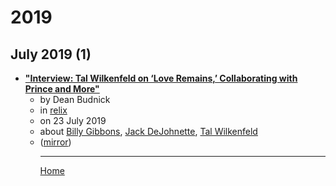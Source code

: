 # 2019

## July 2019 (1)

 - [**"Interview: Tal Wilkenfeld on ‘Love Remains,’ Collaborating with Prince and More"**](https://relix.com/articles/detail/interview-tal-wilkenfeld-on-love-remains-collaborating-with-prince-and-more/)<ul><li>by Dean Budnick</li><li>in [relix](https://relix.com/)</li><li>on 23 July 2019</li><li>about [Billy Gibbons](../../topics/billy-gibbons/index.md), [Jack DeJohnette](../../topics/jack-dejohnette/index.md), [Tal Wilkenfeld](../../topics/tal-wilkenfeld/index.md)</li><li>([mirror](https://web.archive.org/web/*/https://relix.com/articles/detail/interview-tal-wilkenfeld-on-love-remains-collaborating-with-prince-and-more/))</li><ul>

----

[Home](../index.md)
